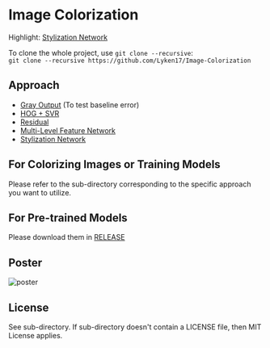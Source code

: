 # Image Colorization  
  
Highlight: [Stylization Network](https://github.com/zeruniverse/neural-colorization)   
  
To clone the whole project, use `git clone --recursive`:  
`git clone --recursive https://github.com/Lyken17/Image-Colorization`
  
## Approach 
+ [Gray Output](https://github.com/Lyken17/Image-Colorization/tree/master/GrayOutput) (To test baseline error)  
+ [HOG + SVR](https://github.com/Lyken17/Image-Colorization/tree/master/HOG_SVR)
+ [Residual](https://github.com/Lyken17/Image-Colorization/tree/master/Residual)     
+ [Multi-Level Feature Network](https://github.com/Lyken17/Colorize-Your-World)
+ [Stylization Network](https://github.com/zeruniverse/neural-colorization)

## For Colorizing Images or Training Models
Please refer to the sub-directory corresponding to the specific approach you want to utilize.
  
## For Pre-trained Models  
Please download them in [RELEASE](https://github.com/Lyken17/Image-Colorization/releases)  
  
## Poster  
![poster](https://cloud.githubusercontent.com/assets/4648756/20870912/ad2241ee-ba44-11e6-8919-25fb054bb96e.jpg)  
  
## License
See sub-directory. If sub-directory doesn't contain a LICENSE file, then MIT License applies.
